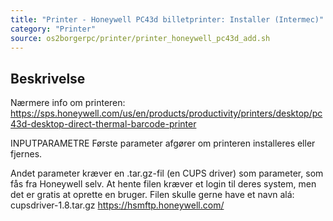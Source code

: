 ```yaml
---
title: "Printer - Honeywell PC43d billetprinter: Installer (Intermec)"
category: "Printer"
source: os2borgerpc/printer/printer_honeywell_pc43d_add.sh
---
```


## Beskrivelse
Nærmere info om printeren:
https://sps.honeywell.com/us/en/products/productivity/printers/desktop/pc43d-desktop-direct-thermal-barcode-printer

INPUTPARAMETRE
Første parameter afgører om printeren installeres eller fjernes.

Andet parameter kræver en .tar.gz-fil (en CUPS driver) som parameter, som fås fra Honeywell selv. 
At hente filen kræver et login til deres system, men det er gratis at oprette en bruger.
Filen skulle gerne have et navn alá:
cupsdriver-1.8.tar.gz
https://hsmftp.honeywell.com/